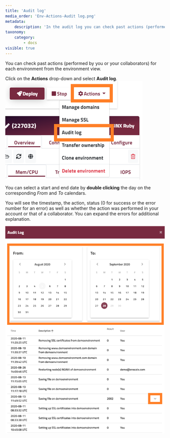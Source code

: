 ```yaml
---
title: 'Audit log'
media_order: 'Env-Actions-Audit log.png'
metadata:
    description: 'In the audit log you can check past actions (performed by you or your collaborators) for each environment from the environment view.'
taxonomy:
    category:
        - docs
visible: true
---
```


You can check past actions (performed by you or your collaborators) for each environment from the environment view.

Click on the **Actions** drop-down and select **Audit log**.
![](Env-Actions-Audit%20log.png)

You can select a start and end date by **double clicking** the day on the corresponding *From* and *To* calendars.

You will see the timestamp, the action, status (0 for success or the error number for an error) as well as whether the action was performed in your account or that of a collaborator. You can expand the errors for additional explanation.

![](audit-log-new.png)
